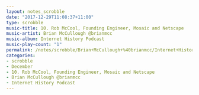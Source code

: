 ```yaml
---
layout: notes_scrobble
date: "2017-12-29T11:08:37+11:00"
type: scrobble
music-title: 10. Rob McCool, Founding Engineer, Mosaic and Netscape
music-artist: Brian McCullough @brianmcc
music-album: Internet History Podcast
music-play-count: "1"
permalink: /notes/scrobble/Brian+McCullough+%40brianmcc/Internet+History+Podcast/b466698adaf68a93624b93dc31760d11918dd88f.html
categories:
- scrobble
- December
- 10. Rob McCool, Founding Engineer, Mosaic and Netscape
- Brian McCullough @brianmcc
- Internet History Podcast
---
```

